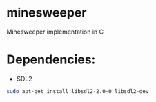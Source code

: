 # minesweeper
Minesweeper implementation in C

# Dependencies:
* SDL2
```bash
sudo apt-get install libsdl2-2.0-0 libsdl2-dev
```